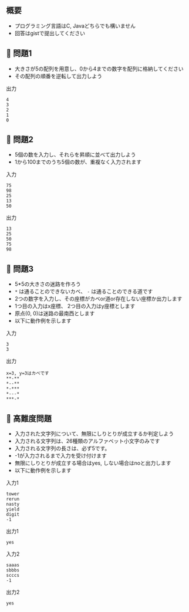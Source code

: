 ## 概要

- プログラミング言語はC, Javaどちらでも構いません
- 回答はgistで提出してください

## :turtle: 問題1

- 大きさが5の配列を用意し、0から4までの数字を配列に格納してください
- その配列の順番を逆転して出力しよう

出力

```
4
3
2
1
0
```

## :dog: 問題2

- 5個の数を入力し、それらを昇順に並べて出力しよう
- 1から100までのうち5個の数が、重複なく入力されます

入力

```
75
98
25
13
50
```

出力

```
13
25
50
75
98
```

## :bear: 問題3

- 5*5の大きさの迷路を作ろう
- `*` は通ることのできないカベ、 `-` は通ることのできる道です
- 2つの数字を入力し、その座標がカベor道or存在しない座標か出力します
- 1つ目の入力はx座標、 2つ目の入力はy座標とします
- 原点(0, 0)は迷路の最南西とします
- 以下に動作例を示します

入力

```
3
3
```

出力

```
x=3, y=3はカベです
**-**
*--**
*-***
*---*
***-*
```

## :whale: 高難度問題

- 入力された文字列について、無限にしりとりが成立するか判定しよう
- 入力される文字列は、26種類のアルファベット小文字のみです
- 入力される文字列の長さは、必ず5です。
- -1が入力されるまで入力を受け付けます
- 無限にしりとりが成立する場合はyes, しない場合はnoと出力します
- 以下に動作例を示します

入力1

```
tower
rerun
nasty
yield
digit
-1
```

出力1

```
yes
```

入力2

```
saaas
sbbbs
scccs
-1
```

出力2

```
yes
```
